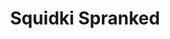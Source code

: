 ---
slug: squidki-spranked
title: Squidki Spranked
description: "Squidki Spranked is an exciting online game. Play for free directly in your browser!"
icon: /images/new_mods/Sprunki Spranked.png
url: https://wowtbc.net/sprunkin/spranked/index.html
previewImage: /images/new_mods/Sprunki Spranked.png
type: new mods

# SEO配置
seo:
  title: "Squidki Spranked - Play Free Online Game | Fun Browser Games"
  description: "Squidki Spranked - Play this fun online game for free in your browser. No download required!"
  ogImage: "/images/new_mods/Sprunki Spranked.png"
  keywords: "squidki-spranked, online game, browser game, free game, new mods game, play online"

videoUrls:
  - https://www.youtube.com/embed/example1
  - https://www.youtube.com/embed/example2

whyPlay:
  title: "Why Play Squidki Spranked?"
  items:
    - "Immersive Gameplay: Squidki Spranked offers an engaging and immersive gaming experience that will keep you entertained for hours"
    - "Challenging Levels: Test your skills with increasingly difficult challenges and obstacles"
    - "Beautiful Graphics: Enjoy stunning visuals and smooth animations that bring the game world to life"
    - "Regular Updates: New content and features are added regularly to keep the game fresh and exciting"
    - "Free to Play: Experience all the fun without spending a penny"
    - "Community Features: Connect with other players, share strategies, and compete for high scores"
    - "Cross-Platform: Play on any device with a web browser, no downloads required"

features:
  title: "Key Features of Squidki Spranked"
  image: "/images/new_mods/Sprunki Spranked.png"
  items:
    - "Intuitive Controls: Easy to learn controls make Squidki Spranked accessible for players of all skill levels"
    - "Multiple Game Modes: Enjoy various gameplay options that provide different challenges and experiences"
    - "Character Customization: Personalize your gaming experience with unique characters and items"
    - "Achievement System: Complete special tasks to earn rewards and recognition"
    - "Leaderboards: Compete with players worldwide and see who can achieve the highest scores"

characteristics:
  title: "Game Characteristics"
  image: "/images/new_mods/Sprunki Spranked.png"
  items:
    - "Genre: New mods game with elements of strategy and skill"
    - "Difficulty: Suitable for both casual gamers and those seeking a challenge"
    - "Play Time: Quick sessions or extended gameplay, depending on your preference"
    - "Art Style: Vibrant and engaging visuals that enhance the gaming experience"
    - "Sound Design: Immersive audio that complements the gameplay perfectly"

info: "Squidki Spranked is an exciting online game that offers players a unique and engaging gaming experience. With its intuitive controls, stunning visuals, and challenging gameplay, Squidki Spranked provides hours of entertainment for players of all ages and skill levels. Whether you're looking for a quick gaming session during a break or an extended play session, Squidki Spranked delivers an immersive experience that will keep you coming back for more. The game features multiple levels of increasing difficulty, ensuring that players are constantly challenged as they progress. With regular updates adding new content and features, Squidki Spranked remains fresh and exciting, providing endless entertainment options for its growing community of players."

howToPlayIntro: "Welcome to Squidki Spranked! This guide will walk you through the basics and help you master the game. Whether you're a beginner or looking to improve your skills, these tips and instructions will enhance your gaming experience."

howToPlaySteps:
  - title: "Getting Started"
    description: "Begin your Squidki Spranked adventure by familiarizing yourself with the controls. Use your keyboard or mouse to navigate through the game interface. The tutorial will guide you through the basic mechanics and help you understand the objectives."
  - title: "Understanding the Objectives"
    description: "In Squidki Spranked, your main goal is to progress through levels by completing specific objectives. Each level presents unique challenges that require different strategies and approaches."
  - title: "Mastering the Controls"
    description: "Practice using the controls to improve your precision and reaction time. Squidki Spranked requires quick reflexes and strategic thinking to overcome obstacles and defeat opponents."
  - title: "Utilizing Power-ups"
    description: "Collect power-ups throughout the game to enhance your abilities and overcome difficult challenges. Each power-up offers unique advantages that can be crucial for success."
  - title: "Developing Strategies"
    description: "As you progress in Squidki Spranked, develop effective strategies for different scenarios. Analyze patterns, anticipate challenges, and adapt your approach to maximize your performance."

faq:
  title: "Frequently Asked Questions about Squidki Spranked"
  items:
    - question: "Is Squidki Spranked free to play?"
      answer: "Yes, Squidki Spranked is completely free to play directly in your web browser. No downloads or purchases are required to enjoy the full game experience."
    - question: "Can I play Squidki Spranked on mobile devices?"
      answer: "Yes, Squidki Spranked is optimized for both desktop and mobile play. You can enjoy the game on any device with a web browser and internet connection."
    - question: "Are there any in-game purchases?"
      answer: "While Squidki Spranked is free to play, there may be optional in-game purchases available for cosmetic items or additional features that don't affect core gameplay."
    - question: "How often is Squidki Spranked updated?"
      answer: "The developers regularly update Squidki Spranked with new content, features, and improvements based on player feedback and game performance."
    - question: "Can I play Squidki Spranked offline?"
      answer: "Currently, Squidki Spranked requires an internet connection to play as it's a browser-based online game."
    - question: "Is Squidki Spranked suitable for children?"
      answer: "Yes, Squidki Spranked is designed to be family-friendly and suitable for players of all ages."
    - question: "How do I report bugs or issues?"
      answer: "If you encounter any problems while playing Squidki Spranked, you can report them through the game's support page or contact the developers directly through their website."
    - question: "Still Have Questions?"
      answer: "If you have additional questions about Squidki Spranked that aren't covered in this FAQ, please visit our support center or contact our customer service team for assistance."
---